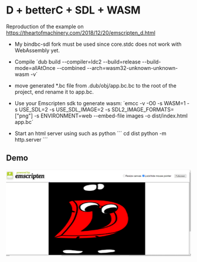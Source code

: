 # D + betterC + SDL + WASM

Reproduction of the example on https://theartofmachinery.com/2018/12/20/emscripten_d.html

- My bindbc-sdl fork must be used since core.stdc does not work with WebAssembly yet.
- Compile
´dub build --compiler=ldc2 --build=release --build-mode=allAtOnce --combined --arch=wasm32-unknown-unknown-wasm -v´

- move generated *.bc file from .dub/obj/app.bc.bc to the root of the project, end rename it to app.bc.
- Use your Emscripten sdk to generate wasm: ´emcc -v -O0 -s WASM=1 -s USE_SDL=2 -s USE_SDL_IMAGE=2 -s SDL2_IMAGE_FORMATS=[\"png\"] -s ENVIRONMENT=web --embed-file images -o dist/index.html app.bc´
- Start an html server using such as python 
´´´
cd dist
python -m http.server
´´´

## Demo
![](demo.png)